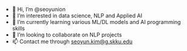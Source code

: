 - 👋 Hi, I’m @seoyunion
- 👀 I’m interested in data science, NLP and Applied AI
- 🌱 I’m currently learning various ML/DL models and AI programming skills
- 💞️ I’m looking to collaborate on NLP projects
- 📫 Contact me through seoyun.kim@g.skku.edu

<!---
seoyunion/seoyunion is a ✨ special ✨ repository because its `README.md` (this file) appears on your GitHub profile.
You can click the Preview link to take a look at your changes.
--->
